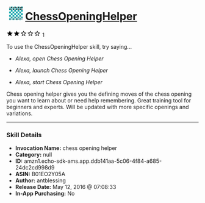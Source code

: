 # &nbsp;<img src="skill_icon" alt="ChessOpeningHelper icon" width="36"> [ChessOpeningHelper](http://alexa.amazon.com/#skills/amzn1.echo-sdk-ams.app.ddb141aa-5c06-4f84-a685-24dc2cd998d9)
![2 stars](../../images/ic_star_black_18dp_1x.png)![2 stars](../../images/ic_star_black_18dp_1x.png)![2 stars](../../images/ic_star_border_black_18dp_1x.png)![2 stars](../../images/ic_star_border_black_18dp_1x.png)![2 stars](../../images/ic_star_border_black_18dp_1x.png) 1

To use the ChessOpeningHelper skill, try saying...

* *Alexa, open Chess Opening Helper*

* *Alexa, launch Chess Opening Helper*

* *Alexa, start Chess Opening Helper*

Chess opening helper gives you the defining moves of the chess opening you want to learn about or need help remembering.  Great training tool for beginners and experts. Will be updated with more specific openings and variations.

***

### Skill Details

* **Invocation Name:** chess opening helper
* **Category:** null
* **ID:** amzn1.echo-sdk-ams.app.ddb141aa-5c06-4f84-a685-24dc2cd998d9
* **ASIN:** B01EO2Y05A
* **Author:** antblessing
* **Release Date:** May 12, 2016 @ 07:08:33
* **In-App Purchasing:** No

